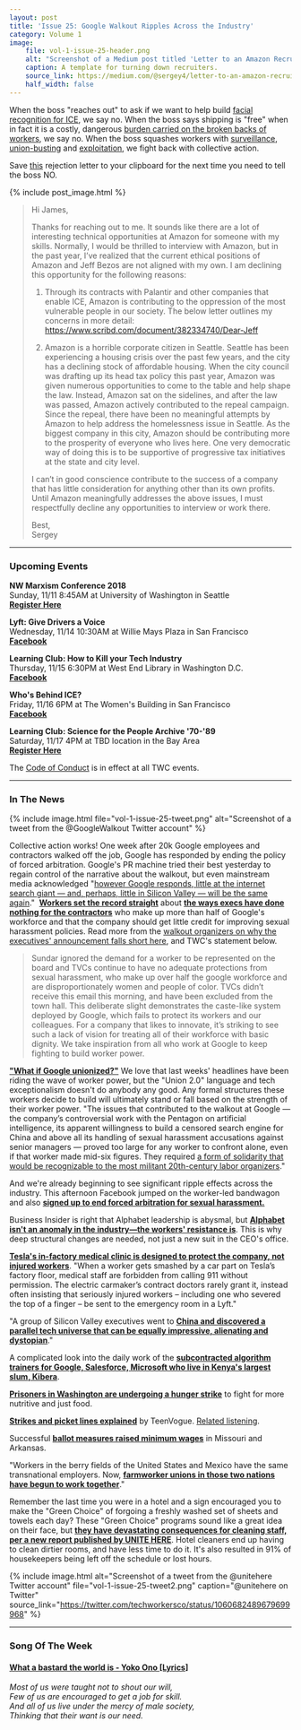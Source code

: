 ```yaml
---
layout: post
title: 'Issue 25: Google Walkout Ripples Across the Industry'
category: Volume 1
image:
    file: vol-1-issue-25-header.png
    alt: "Screenshot of a Medium post titled 'Letter to an Amazon Recruiter'"
    caption: A template for turning down recruiters.
    source_link: https://medium.com/@sergey4/letter-to-an-amazon-recruiter-caca90ef808b
    half_width: false
---
```


<!-- Content imported from: https://mailchi.mp/248354b18061/tech-workers-coalition-update-1281981?e=dbff030191 -->

When the boss "reaches out" to ask if we want to help build [facial recognition for ICE](https://www.recode.net/2018/11/5/18062008/amazon-ice-we-wont-build-it-all-hands-meeting-law-enforcement-rekognition%20boycott%20amazon), we say no. When the boss says shipping is "free" when in fact it is a&nbsp;costly, dangerous [burden carried on the broken backs of workers](https://www.businessinsider.com/amazon-hires-thousands-of-delivery-drivers-2018-11), we say no. When the boss squashes workers with [surveillance](https://newint.org/features/2018/11/01/view-Amazon%27s-dirty-work), [union-busting](https://www.cnn.com/2018/10/17/politics/warren-sanders-amazon-union/index.html) and [exploitation](https://www.businessinsider.com/amazon-delivery-drivers-reveal-claims-of-disturbing-work-conditions-2018-8), we fight back with collective action.&nbsp;  

Save [this](https://medium.com/@sergey4/letter-to-an-amazon-recruiter-caca90ef808b) rejection letter to your clipboard for the next time you need to tell the boss NO.

<!--excerpt-->

{% include post_image.html %}

> Hi James,
>
> Thanks for reaching out to me. It sounds like there are a lot of interesting technical opportunities at Amazon for someone with my skills. Normally, I would be thrilled to interview with Amazon, but in the past year, I’ve realized that the current ethical positions of Amazon and Jeff Bezos are not aligned with my own. I am declining this opportunity for the following reasons:  
>
> 1. Through its contracts with Palantir and other companies that enable ICE, Amazon is contributing to the oppression of the most vulnerable people in our society. The below letter outlines my concerns in more detail: https://www.scribd.com/document/382334740/Dear-Jeff  
>
> 2. Amazon is a horrible corporate citizen in Seattle. Seattle has been experiencing a housing crisis over the past few years, and the city has a declining stock of affordable housing. When the city council was drafting up its head tax policy this past year, Amazon was given numerous opportunities to come to the table and help shape the law. Instead, Amazon sat on the sidelines, and after the law was passed, Amazon actively contributed to the repeal campaign. Since the repeal, there have been no meaningful attempts by Amazon to help address the homelessness issue in Seattle. As the biggest company in this city, Amazon should be contributing more to the prosperity of everyone who lives here. One very democratic way of doing this is to be supportive of progressive tax initiatives at the state and city level.  
>
> I can’t in good conscience contribute to the success of a company that has little consideration for anything other than its own profits. Until Amazon meaningfully addresses the above issues, I must respectfully decline any opportunities to interview or work there.  
>
> Best,  
> Sergey  

***

###  Upcoming Events

**NW Marxism Conference 2018&nbsp;**  
Sunday, 11/11 8:45AM at University of Washington in Seattle  
[**Register Here**](https://pugetsoundsocialists.org/2018/10/19/nw-marxism-conference-2018/)  
  
**Lyft: Give Drivers a Voice**  
Wednesday, 11/14 10:30AM at Willie Mays Plaza in San Francisco  
[**Facebook**](https://www.facebook.com/events/263970904260478/)  
  
**Learning Club: How to Kill your Tech Industry**  
Thursday, 11/15 6:30PM at West End Library in Washington D.C.  
[**Facebook**](https://www.facebook.com/events/297724370952380/)

**Who's Behind ICE?**  
Friday, 11/16 6PM at The Women's Building in San Francisco  
[**Facebook**](https://www.facebook.com/events/262360374626736/)  

**Learning Club: Science for the People Archive '70-'89**  
Saturday, 11/17 4PM at TBD location in the Bay Area  
[**Register Here**](https://pugetsoundsocialists.org/2018/10/19/nw-marxism-conference-2018/)

The [Code of Conduct](https://techworkerscoalition.org/community-guide/) is in effect at all TWC events.

***

### In The News

{% include image.html
    file="vol-1-issue-25-tweet.png"
    alt="Screenshot of a tweet from the @GoogleWalkout Twitter account"
%}

Collective action works! One week after 20k Google employees and contractors walked off the job, Google has responded by ending the policy of forced arbitration. Google's PR machine tried their best&nbsp;yesterday to regain control of the narrative about the walkout, but even mainstream media acknowledged "[however Google responds, little at the internet search giant — and, perhaps, little in Silicon Valley — will be the same again](https://www.nytimes.com/2018/11/07/technology/google-walkout-watershed-tech.html?module=inline)."&nbsp;&nbsp;[**Workers set the record straight**](https://www.bloomberg.com/news/articles/2018-11-08/google-changes-policies-on-sexual-misconduct-after-staff-walkout) about [**the ways execs have done nothing for the contractors**](https://thehill.com/policy/technology/415759-tech-labor-group-criticizes-google-work-place-changes-for-excluding) who make up more than half of Google's workforce and that the company should get little credit for improving sexual harassment policies. Read more from the [walkout organizers on why the executives' announcement falls short here](https://medium.com/@GoogleWalkout/googlewalkout-update-collective-action-works-but-we-need-to-keep-working-b17f673ad513), and TWC's statement below.  

> Sundar ignored the demand for a worker to be represented on the board and TVCs continue to have no adequate protections from sexual harassment, who make up over half the google workforce and are disproportionately women and people of color. TVCs didn’t receive this email this morning, and have been excluded from the town hall. This deliberate slight demonstrates the caste-like system deployed by Google, which fails to protect its workers and our colleagues. For a company that likes to innovate, it’s striking to see such a lack of vision for treating all of their workforce with basic dignity. We take inspiration from all who work at Google to keep fighting to build worker power.
  
[**"What if Google unionized?"**](https://techcrunch.com/2018/11/04/what-if-google-unionized/) We love that last weeks' headlines have been riding the wave of worker power, but the "Union 2.0" language and tech exceptionalism doesn't do anybody any good. Any formal structures these workers decide to build will ultimately stand or fall based on the strength of their worker power. "The issues that contributed to the walkout at Google — the company’s controversial work with the Pentagon on artificial intelligence, its apparent willingness to build a censored search engine for China and above all its handling of sexual harassment accusations against senior managers — proved too large for any worker to confront alone, even if that worker made mid-six figures. They required [a form of solidarity that would be recognizable to the most militant 20th-century labor organizers](https://www.nytimes.com/2018/11/06/business/google-employee-walkout-labor.html)."  
  
And we're already beginning to see significant ripple effects across the industry. This afternoon Facebook jumped on the worker-led bandwagon and also [**signed up to end&nbsp;forced arbitration for sexual harassment.**](https://www.theverge.com/2018/11/9/18079462/facebook-forced-arbitration-end-sexual-harassment-dating-policy-update)  
  
Business Insider is right that Alphabet leadership is abysmal, but [**Alphabet isn't an anomaly in the industry—the workers' resistance is**](https://www.businessinsider.com/alphabet-google-crisis-leadership-2018-11). This is why deep structural changes are needed, not just a new suit in the CEO's office.  
  
[**Tesla's in-factory medical clinic is designed to protect the company, not injured workers**](https://www.revealnews.org/article/inside-teslas-factory-a-medical-clinic-designed-to-ignore-injured-workers/). "When a worker gets smashed by a car part on Tesla’s factory floor, medical staff are forbidden from calling 911 without permission. The electric carmaker’s contract doctors rarely grant it, instead often insisting that seriously injured workers – including one who severed the top of a finger – be sent to the emergency room in a Lyft."  
  
"A group of Silicon Valley executives went to [**China and discovered a parallel tech universe that can be equally impressive, alienating and dystopian**](https://www.nytimes.com/2018/11/05/business/china-silicon-valley-technology.html?login=email&auth=login-email)."  
  
A complicated&nbsp;look into the daily work of the [**subcontracted algorithm trainers for Google, Salesforce, Microsoft who live in&nbsp;Kenya's largest slum, Kibera**](https://www.bbc.com/news/technology-46055595).&nbsp;&nbsp;  
  
[**Prisoners in Washington are undergoing a hunger strike**](https://sawarimi.org/archives/2671) to fight for more nutritive and just food.  
  
[**Strikes and picket lines explained**](https://www.teenvogue.com/story/strikes-and-picket-lines-explained) by TeenVogue. [Related listening](https://itsgoingdown.org/from-teen-vogue-to-black-metal-waving-the-black-flag-with-kim-kelly/).  
  
Successful [**ballot measures raised minimum wages**](https://www.vox.com/2018/11/7/18071804/minimum-wage-arkansas-missouri-election-ballot-measure) in Missouri and Arkansas.  
  
"Workers in the berry fields of the United States and Mexico have the same transnational employers. Now, [**farmworker unions in those two nations have begun to work together**](https://Workers%20in%20the%20berry%20fields%20of%20the%20United%20States%20and%20Mexico%20have%20the%20same%20transnational%20employers.%20Now,%20farmworker%20unions%20in%20those%20two%20nations%20have%20begun%20to%20work%20together.)."  
  
Remember the last time you were in a hotel and a sign encouraged you to make the "Green Choice" of forgoing a freshly washed set of sheets and towels each day? These "Green Choice" programs sound like a great idea on their face, but **[they have devastating consequences for cleaning staff, per a new report published by UNITE HERE](https://www.businesswire.com/news/home/20181105005262/en/UNITE-Issues-Investor-Report-Marriott%E2%80%99s-Green-Program)**. Hotel cleaners end up having to clean dirtier rooms, and have less time to do it. It's also resulted in 91% of housekeepers being left off the schedule or lost hours.

{% include image.html
    alt="Screenshot of a tweet from the @unitehere Twitter account"
    file="vol-1-issue-25-tweet2.png"
    caption="@unitehere on Twitter"
    source_link="https://twitter.com/techworkersco/status/1060682489679699968"
%}

***

### Song Of The Week

#### [**What a bastard the world is - Yoko Ono [Lyrics]**](https://www.youtube.com/watch?v=lfhtAz_gTHE)

_Most of us were taught not to shout our will,_  
_Few of us are encouraged to get a job for skill._  
_And all of us live under the mercy of male society,_  
_Thinking that their want is our need._  
